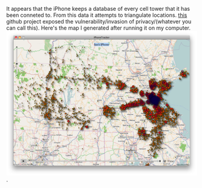 It appears that the iPhone keeps a database of every cell tower that it has been conneted to.  From this data it attempts to triangulate locations.  [this](http://petewarden.github.com/iPhoneTracker/) github project exposed the vulnerability/invasion of privacy/(whatever you can call this).  Here's the map I generated after running it on my computer. ![map](iphonetrack.png).
